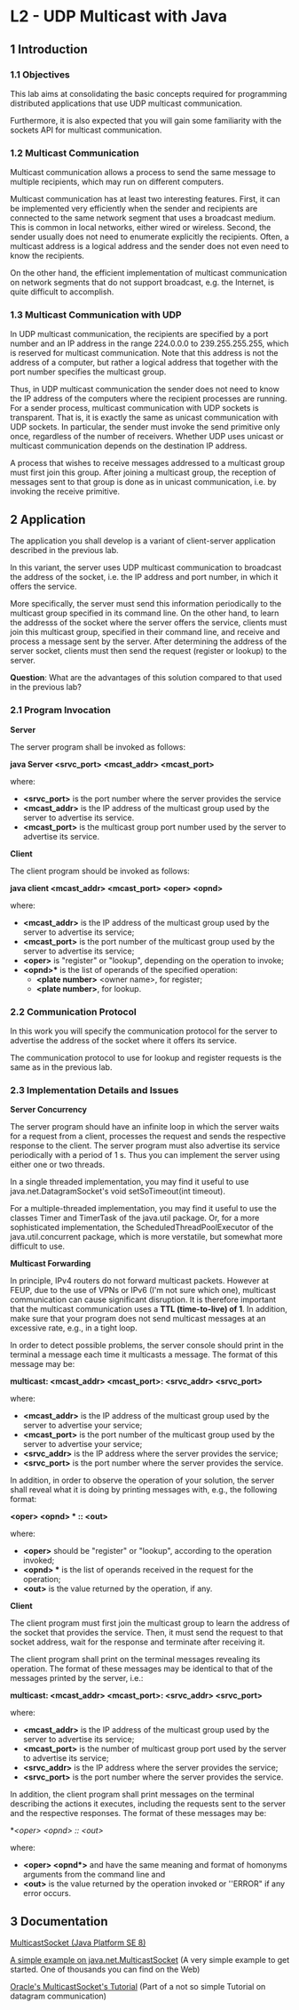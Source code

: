 
# L2 - UDP Multicast with Java

## 1 Introduction

### 1.1 Objectives

This lab aims at consolidating the basic concepts required for programming distributed applications that use UDP multicast communication. 

Furthermore, it is also expected that you will gain some familiarity with the sockets API for multicast communication.

### 1.2 Multicast Communication

Multicast communication allows a process to send the same message to multiple recipients, which may run on different computers.

Multicast communication has at least two interesting features. First, it can be implemented very efficiently when the sender and recipients are connected to the same network segment that uses a broadcast medium. This is common in local networks, either wired or wireless. Second, the sender usually does not need to enumerate explicitly the recipients. Often, a multicast address is a logical address and the sender does not even need to know the recipients.

On the other hand, the efficient implementation of multicast communication on network segments that do not support broadcast, e.g. the Internet, is quite difficult to accomplish.

### 1.3 Multicast Communication with UDP

In UDP multicast communication, the recipients are specified by a port number and an IP address in the range 224.0.0.0 to 239.255.255.255, which is reserved for multicast communication. Note that this address is not the address of a computer, but rather a logical address that together with the port number specifies the multicast group.

Thus, in UDP multicast communication the sender does not need to know the IP address of the computers where the recipient processes are running. For a sender process, multicast communication with UDP sockets is transparent. That is, it is exactly the same as unicast communication with UDP sockets. In particular, the sender must invoke the send primitive only once, regardless of the number of receivers. Whether UDP uses unicast or multicast communication depends on the destination IP address.

A process that wishes to receive messages addressed to a multicast group must first join this group. After joining a multicast group, the reception of messages sent to that group is done as in unicast communication, i.e. by invoking the receive primitive.

## 2 Application

The application you shall develop is a variant of client-server application described in the previous lab.

In this variant, the server uses UDP multicast communication to broadcast the address of the socket, i.e. the IP address and port number, in which it offers the service.

More specifically, the server must send this information periodically to the multicast group specified in its command line. On the other hand, to learn the addresss of the socket where the server offers the service, clients must join this multicast group, specified in their command line, and receive and process a message sent by the server. After determining the address of the server socket, clients must then send the request (register or lookup) to the server.

**Question**: What are the advantages of this solution compared to that used in the previous lab?

### 2.1 Program Invocation

**Server**

The server program shall be invoked as follows:

**java Server \<srvc_port\> \<mcast_addr\> \<mcast_port\>**

where:

  * **\<srvc_port\>** is the port number where the server provides the service
  * **\<mcast_addr\>** is the IP address of the multicast group used by the server to advertise its service.
  * **\<mcast_port\>** is the multicast group port number used by the server to advertise its service.
  
**Client**

The client program should be invoked as follows:

**java client \<mcast_addr\> \<mcast_port\> \<oper\> \<opnd\>** 

where:

  * **\<mcast_addr\>** is the IP address of the multicast group used by the server to advertise its service;
  * **\<mcast_port\>** is the port number of the multicast group used by the server to advertise its service;
  * **\<oper\>** is "register" or "lookup", depending on the operation to invoke;
  * **\<opnd\>\*** is the list of operands of the specified operation:
    * **\<plate number\>** \<owner name\>, for register;
    * **\<plate number\>**, for lookup.
    
### 2.2 Communication Protocol

In this work you will specify the communication protocol for the server to advertise the address of the socket where it offers its service.

The communication protocol to use for lookup and register requests is the same as in the previous lab.

### 2.3 Implementation Details and Issues

**Server Concurrency**

The server program should have an infinite loop in which the server waits for a request from a client, processes the request and sends the respective response to the client. The server program must also advertise its service periodically with a period of 1 s. Thus you can implement the server using either one or two threads.

In a single threaded implementation, you may find it useful to use java.net.DatagramSocket's void setSoTimeout(int timeout).

For a multiple-threaded implementation, you may find it useful to use the classes Timer and TimerTask of the java.util package. Or, for a more sophisticated implementation, the ScheduledThreadPoolExecutor of the java.util.concurrent package, which is more verstatile, but somewhat more difficult to use.

**Multicast Forwarding**

In principle, IPv4 routers do not forward multicast packets. However at FEUP, due to the use of VPNs or IPv6 (I'm not sure which one), multicast communication can cause significant disruption. It is therefore important that the multicast communication uses a **TTL (time-to-live) of 1**. In addition, make sure that your program does not send multicast messages at an excessive rate, e.g., in a tight loop.

In order to detect possible problems, the server console should print in the terminal a message each time it multicasts a message. The format of this message may be:

**multicast: \<mcast_addr\> \<mcast_port\>: \<srvc_addr\> \<srvc_port\>**

where:

  * **\<mcast_addr\>** is the IP address of the multicast group used by the server to advertise your service;
  * **\<mcast_port\>** is the port number of the multicast group used by the server to advertise your service;
  * **\<srvc_addr\>** is the IP address where the server provides the service;
  * **\<srvc_port\>** is the port number where the server provides the service.
  
In addition, in order to observe the operation of your solution, the server shall reveal what it is doing by printing messages with, e.g., the following format:

**\<oper\> \<opnd\> * :: \<out\>**

where:

  * **\<oper\>** should be "register" or "lookup", according to the operation invoked;
  * **\<opnd\> \*** is the list of operands received in the request for the operation;
  * **\<out\>** is the value returned by the operation, if any.
  
**Client**

The client program must first join the multicast group to learn the address of the socket that provides the service. Then, it must send the request to that socket address, wait for the response and terminate after receiving it.

The client program shall print on the terminal messages revealing its operation. The format of these messages may be identical to that of the messages printed by the server, i.e.:

**multicast: \<mcast_addr\> \<mcast_port\>: \<srvc_addr\> \<srvc_port\>**

where:

  * **\<mcast_addr\>** is the IP address of the multicast group used by the server to advertise its service;
  * **\<mcast_port\>** is the number of multicast group port used by the server to advertise its service;
  * **\<srvc_addr\>** is the IP address where the server provides the service;
  * **\<srvc_port\>** is the port number where the server provides the service.
  
In addition, the client program shall print messages on the terminal describing the actions it executes, including the requests sent to the server and the respective responses. The format of these messages may be:

**\<oper\> \<opnd\> *:: \<out\>**

where:

  * **\<oper\> \<opnd\*\>** and have the same meaning and format of homonyms arguments from the command line and
  * **\<out\>** is the value returned by the operation invoked or ''ERROR" if any error occurs.

## 3 Documentation

[MulticastSocket (Java Platform SE 8)](http://docs.oracle.com/javase/8/docs/api/java/net/MulticastSocket.html)

[A simple example on java.net.MulticastSocket](https://examples.javacodegeeks.com/core-java/net/multicastsocket-net/java-net-multicastsocket-example/) (A very simple example to get started. One of thousands you can find on the Web)

[Oracle's MulticastSocket's Tutorial](http://docs.oracle.com/javase/tutorial/networking/datagrams/broadcasting.html) (Part of a not so simple Tutorial on datagram communication)
